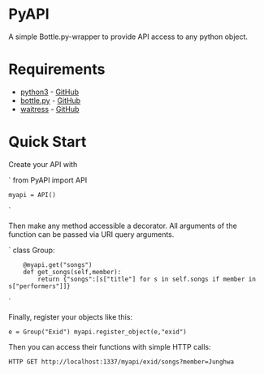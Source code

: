 # PyAPI

A simple Bottle.py-wrapper to provide API access to any python object.

# Requirements

* [python3](https://www.python.org/) - [GitHub](https://github.com/python/cpython)
* [bottle.py](https://bottlepy.org/) - [GitHub](https://github.com/bottlepy/bottle)
* [waitress](https://docs.pylonsproject.org/projects/waitress/) - [GitHub](https://github.com/Pylons/waitress)

# Quick Start

Create your API with

`
	from PyAPI import API

	myapi = API()
`

Then make any method accessible a decorator. All arguments of the function can be passed via URI query arguments.

`
	class Group:

		@myapi.get("songs")
		def get_songs(self,member):
			return {"songs":[s["title"] for s in self.songs if member in s["performers"]]}
`

Finally, register your objects like this:

`
	e = Group("Exid")
	myapi.register_object(e,"exid")
`

Then you can access their functions with simple HTTP calls:

`
	HTTP GET http://localhost:1337/myapi/exid/songs?member=Junghwa
`
